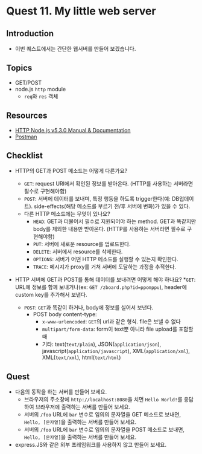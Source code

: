 # Quest 11. My little web server


## Introduction
* 이번 퀘스트에서는 간단한 웹서버를 만들어 보겠습니다.

## Topics
* GET/POST
* node.js `http` module
  * `req`와 `res` 객체

## Resources
* [HTTP Node.js v5.3.0 Manual & Documentation](https://nodejs.org/api/http.html)
* [Postman](https://chrome.google.com/webstore/detail/postman/fhbjgbiflinjbdggehcddcbncdddomop)

## Checklist
* HTTP의 GET과 POST 메소드는 어떻게 다른가요?
	* `GET`: request URI에서 확인된 정보를 받아온다. (HTTP를 사용하는 서버라면 필수로 구현해야함)
	* `POST`: 서버에 데이터를 보내며, 특정 행동을 하도록 trigger한다(예: DB업데이트). side-effects(해당 메소드를 부르기 전/후 서버에 변화)가 있을 수 있다.
  * 다른 HTTP 메소드에는 무엇이 있나요?
  	* `HEAD`: GET과 더불어서 필수로 지원되어야 하는 method. GET과 똑같지만 body를 제외한 내용만 받아온다. (HTTP를 사용하는 서버라면 필수로 구현해야함)
  	* `PUT`: 서버에 새로운 resource를 업로드한다. 
  	* `DELETE`: 서버에서 resource를 삭제한다.
  	* `OPTIONS`: 서버가 어떤 HTTP 메소드를 실행할 수 있는지 확인한다.
  	* `TRACE`: 메시지가 proxy를 거쳐 서버에 도달하는 과정을 추적한다.

* HTTP 서버에 GET과 POST를 통해 데이터를 보내려면 어떻게 해야 하나요?
	*`GET`: URL에 정보를 함께 보내거나(ex: `GET /zboard.php?id=ppomppu`), header에 custom key를 추가해서 보낸다.
	* `POST`: `GET`과 똑같이 하거나, body에 정보를 실어서 보낸다.
		* POST body content-type:
			* `x-www-urlencoded`: `GET`의 url과 같은 형식. file은 보낼 수 없다
			* `multipart/form-data`: form이 text뿐 아니라 file upload를 포함할 때
			* 기타: text(`text/plain`), JSON(`application/json`), javascript(`application/javascript`), XML(`application/xml`), XML(`text/xml`), html(`text/html`)

## Quest
* 다음의 동작을 하는 서버를 만들어 보세요.
  * 브라우저의 주소창에 `http://localhost:8080`을 치면 `Hello World!`를 응답하여 브라우저에 출력하는 서버를 만들어 보세요.
  * 서버의 `/foo` URL에 `bar` 변수로 임의의 문자열을 GET 메소드로 보내면, `Hello, [문자열]`을 출력하는 서버를 만들어 보세요.
  * 서버의 `/foo` URL에 `bar` 변수로 임의의 문자열을 POST 메소드로 보내면, `Hello, [문자열]`을 출력하는 서버를 만들어 보세요.
* express.JS와 같은 외부 프레임워크를 사용하지 않고 만들어 보세요.
